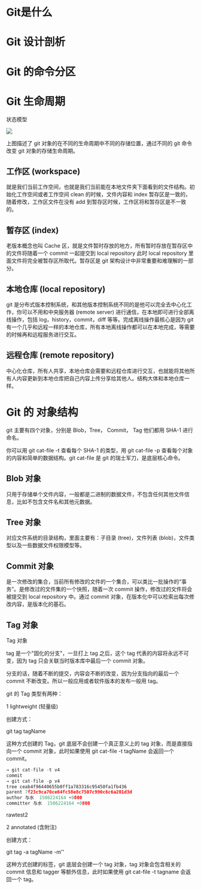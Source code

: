 # Git是什么

# Git 设计剖析

# Git 的命令分区

# Git 生命周期

状态模型

![](https://pic1.zhimg.com/v2-e9edaef2103785c164876ff8b19b45ac_1440w.png)

上图描述了 git 对象的在不同的生命周期中不同的存储位置，通过不同的 git 命令改变 git 对象的存储生命周期。


## 工作区 (workspace)

就是我们当前工作空间，也就是我们当前能在本地文件夹下面看到的文件结构。初始化工作空间或者工作空间 clean 的时候，文件内容和 index 暂存区是一致的，随着修改，工作区文件在没有 add 到暂存区时候，工作区将和暂存区是不一致的。

## 暂存区 (index)

老版本概念也叫 Cache 区，就是文件暂时存放的地方，所有暂时存放在暂存区中的文件将随着一个 commit 一起提交到 local repository 此时 local repository 里面文件将完全被暂存区所取代。暂存区是 git 架构设计中非常重要和难理解的一部分。


## 本地仓库 (local repository)

git 是分布式版本控制系统，和其他版本控制系统不同的是他可以完全去中心化工作，你可以不用和中央服务器 (remote server) 进行通信，在本地即可进行全部离线操作，包括 log，history，commit，diff 等等。完成离线操作最核心是因为 git 有一个几乎和远程一样的本地仓库，所有本地离线操作都可以在本地完成，等需要的时候再和远程服务进行交互。


## 远程仓库 (remote repository)

中心化仓库，所有人共享，本地仓库会需要和远程仓库进行交互，也就能将其他所有人内容更新到本地仓库把自己内容上传分享给其他人。结构大体和本地仓库一样。

# Git 的 对象结构

git 主要有四个对象，分别是 Blob，Tree， Commit， Tag 他们都用 SHA-1 进行命名。

你可以用 git cat-file -t 查看每个 SHA-1 的类型，用 git cat-file -p 查看每个对象的内容和简单的数据结构。git cat-file 是 git 的瑞士军刀，是底层核心命令。

## Blob 对象

只用于存储单个文件内容，一般都是二进制的数据文件，不包含任何其他文件信息，比如不包含文件名和其他元数据。

## Tree 对象

对应文件系统的目录结构，里面主要有：子目录 (tree)，文件列表 (blob)，文件类型以及一些数据文件权限模型等。

## Commit 对象

是一次修改的集合，当前所有修改的文件的一个集合，可以类比一批操作的“事务”。是修改过的文件集的一个快照，随着一次 commit 操作，修改过的文件将会被提交到 local repository 中。通过 commit 对象，在版本化中可以检索出每次修改内容，是版本化的基石。

## Tag 对象

Tag 对象

tag 是一个"固化的分支"，一旦打上 tag 之后，这个 tag 代表的内容将永远不可变，因为 tag 只会关联当时版本库中最后一个 commit 对象。

分支的话，随着不断的提交，内容会不断的改变，因为分支指向的最后一个 commit 不断改变。所以一般应用或者软件版本的发布一般用 tag。

git 的 Tag 类型有两种：

1 lightweight (轻量级)

创建方式：

git tag tagName

这种方式创建的 Tag，git 底层不会创建一个真正意义上的 tag 对象，而是直接指向一个 commit 对象，此时如果使用 git cat-file -t tagName 会返回一个 commit。
```go
→ git cat-file -t v4
commit
→ git cat-file -p v4
tree ceab4f96440655b0ff1a783316c95450fa1fb436
parent 7f23c9ca70ce64fc58e8c7507c990c6c6a201d3d
author 与水  1506224164 +0800
committer 与水  1506224164 +0800
```
rawtest2

2 annotated (含附注)

创建方式：

git tag -a tagName -m''

这种方式创建的标签，git 底层会创建一个 tag 对象，tag 对象会包含相关的 commit 信息和 tagger 等额外信息，此时如果使用 git cat-file -t tagname 会返回一个 tag。
